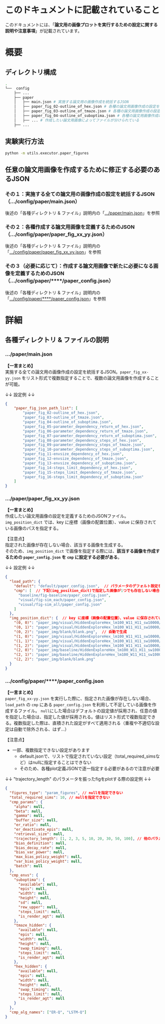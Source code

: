 #  このドキュメントに記載されていること
このドキュメントには、「**論文用の画像プロットを実行するための設定に関する説明や注意事項**」が記載されています。

# 概要
## ディレクトリ構成
```bash
.
└──  config
    ├── ...
    ├── paper
    │   ├── main.json # 実施する論文用の画像作成を統括するJSON
    │   ├── paper_fig_02-outline_of_hex.json # 各種の論文用画像作成の設定を指定するJSON
    │   ├── paper_fig_03-outline_of_tmaze.json # 各種の論文用画像作成の設定を指定するJSON
    │   ├── paper_fig_04-outline_of_suboptima.json # 各種の論文用画像作成の設定を指定するJSON
    │   ├── ... # 作成したい論文用画像によってファイルが分けられている
    ├── ...
```
## 実験実行方法
```bash
python -m utils.executor.paper_figures
```

## 任意の論文用画像を作成するために修正する必要のあるJSON
### その１：実施する全ての論文用の画像作成の設定を統括するJSON（.../config/paper/main.json）
後述の「各種ディレクトリ & ファイル」説明内の「[.../paper/main.json]()」を参照


### その２：各種作成する論文用画像を定義するためのJSON（.../config/paper/paper_fig_xx_yy.json）
後述の「各種ディレクトリ & ファイル」説明内の「[.../config/paper/paper_fig_xx_yy.json]()」を参照


### その３（必要に応じて）：作成する論文用画像で**新たに**必要になる画像を定義するためのJSON（.../config/paper/****/paper_config.json）
後述の「各種ディレクトリ & ファイル」説明内の「[.../config/paper/****/paper_config.json]()」を参照


# 詳細
## 各種ディレクトリ & ファイルの説明
### .../paper/main.json
**【一言まとめ】** <br>
実施する全ての論文用の画像作成の設定を統括するJSON。`paper_fig_xx-yy.json` をリスト形式で複数指定することで、複数の論文用画像を作成することが可能。

↓↓ 設定例 ↓↓
```json
{
    "paper_fig_json_path_list": [
        "paper_fig_02-outline_of_hex.json",
        "paper_fig_03-outline_of_tmaze.json",
        "paper_fig_04-outline_of_suboptima.json",
        "paper_fig_05-parameter_dependency_return_of_hex.json",
        "paper_fig_06-parameter_dependency_return_of_tmaze.json",
        "paper_fig_07-parameter_dependency_return_of_suboptima.json",
        "paper_fig_08-parameter_dependency_steps_of_hex.json",
        "paper_fig_09-parameter_dependency_steps_of_tmaze.json",
        "paper_fig_10-parameter_dependency_steps_of_suboptima.json",
        "paper_fig_11-envsize_dependency_of_hex.json",
        "paper_fig_12-envsize_dependency_of_tmaze.json",
        "paper_fig_13-envsize_dependency_of_suboptima.json",
        "paper_fig_14-steps_limit_dependency_of_hex.json",
        "paper_fig_15-steps_limit_dependency_of_tmaze.json",
        "paper_fig_16-steps_limit_dependency_of_suboptima.json"
    ]
}

```

### .../paper/paper_fig_xx_yy.json
**【一言まとめ】** <br>
作成したい論文用画像の設定を定義するためのJSONファイル。  
`img_position_dict` では、key に座標（画像の配置位置）、value に保存されている画像のパスを指定する。  

【注意点】 <br>
指定された画像が存在しない場合、該当する画像を生成する。  
そのため、`img_position_dict` で画像を指定する際には、**該当する画像を作成するための `paper_config.json` を `cmp` に設定する必要がある**。


↓↓ 設定例 ↓↓

```json
{
  "load_path": {
    "default": "default/paper_config.json",  // パラメータのデフォルト設定を定義するファイル
    "cmp": [  // 下記(img_position_dict)で指定した画像が1つでも存在しない場合、この中にある`paper_config.json`で画像生成
      "baseline/fig-baseline/paper_config.json",
      "visual/fig-sim_each/paper_config.json",
      "visual/fig-sim_all/paper_config.json"
    ]
  },
  "img_position_dict": {  // key に座標（画像の配置位置）、value に保存されている画像のパスを指定
    "(0, 0)": "paper_img/visual/HiddenExploreHex_lm100_W11_H11_sw10000/epi5000/bs10000_tl20_rs20_alpha0.01_beta10_gamma0.9_bdr0.95_bvp5.0_mabpw0_varbpw1_batch10/visual_bias_table/sim_id0_epi1000_0perstep.png",
    "(0, 1)": "paper_img/visual/HiddenExploreHex_lm100_W11_H11_sw10000/epi5000/bs10000_tl20_rs20_alpha0.01_beta10_gamma0.9_bdr0.95_bvp5.0_mabpw1_varbpw0_batch10/visual_bias_table/sim_id0_epi1000_0perstep.png",
    "(0, 2)": "paper_img/blank/blank.png",  // 自動で生成
    "(1, 0)": "paper_img/visual/HiddenExploreHex_lm100_W11_H11_sw10000/epi5000/bs10000_tl20_rs20_alpha0.01_beta10_gamma0.9_bdr0.95_bvp5.0_mabpw0_varbpw1_batch10/visual_sim_all.png",
    "(1, 1)": "paper_img/visual/HiddenExploreHex_lm100_W11_H11_sw10000/epi5000/bs10000_tl20_rs20_alpha0.01_beta10_gamma0.9_bdr0.95_bvp5.0_mabpw1_varbpw0_batch10/visual_sim_all.png",
    "(1, 2)": "paper_img/visual/HiddenExploreHex_lm100_W11_H11_sw10000/epi5000/alpha0.01_beta10_gamma0.9_batch10/visual_sim_all.png",
    "(2, 0)": "paper_img/baseline/HiddenExploreHex_lm100_W11_H11_sw10000/epi5000/baseline_plot_return_mean.png",
    "(2, 1)": "paper_img/baseline/HiddenExploreHex_lm100_W11_H11_sw10000/epi5000/baseline_plot_steps_mean.png",
    "(2, 2)": "paper_img/blank/blank.png"
  }
}

```

### .../config/paper/****/paper_config.json
**【一言まとめ】** <br>
`paper_fig_xx-yy.json` を実行した際に、指定された画像が存在しない場合、`load_path` の `cmp` にある `paper_config.json` を利用して不足している画像を作成するファイル。
`null`にした場合はデフォルトの設定値が採用され、任意の値を指定した場合は、指定した値が採用される。値はリスト形式で複数指定できる。複数指定した際は、直積された設定がすべて適用される（重複や不適切な設定は自動で除外される、はず...）

【注意点】 <br>
- 一部、複数指定できない設定があります
  - default.jsonで、リストで指定されていない設定（total_required_simsなど）はnullに指定することはできない
  - そのため、各種plot定義JSONで逐一指定する必要があるので注意が必要

↓↓ "trajectory_length" のパラメータを振ったfigをplotする際の設定例 ↓↓
```json
{
  "figures_type": "param_figures", // nullを指定できない
  "total_required_sims": 10, // nullを指定できない
  "cmp_params": {
    "alpha": null,
    "beta": null,
    "gamma": null,
    "buffer_size": null,
    "er_ratio": null,
    "er_deactivate_epis": null,
    "retrieval_size": null,
    "trajectory_length": [1, 2, 3, 5, 10, 20, 30, 50, 100], // 他のパラメータは全てデフォルトで、軌跡の長さのみ変化させたシミュレーションが実行される
    "bias_definition": null,
    "bias_decay_rate": null,
    "bias_var_power": null,
    "max_bias_policy_weight": null,
    "var_bias_policy_weight": null,
    "batch": null
  },
  "cmp_envs": {
    "suboptima": {
      "available": null,
      "epis": null,
      "width": null,
      "height": null,
      "sd": null,
      "rew_upper": null,
      "steps_limit": null,
      "is_render_agt": null
    },
    "tmaze_hidden": {
      "available": null,
      "epis": null,
      "width": null,
      "height": null,
      "swap_timing": null,
      "steps_limit": null,
      "is_render_agt": null
    },
    "hex_hidden": {
      "available": null,
      "epis": null,
      "width": null,
      "height": null,
      "swap_timing": null,
      "steps_limit": null,
      "is_render_agt": null
    }
  },
  "cmp_alg_names": ["ER-Q", "LSTM-Q"]
}
```
